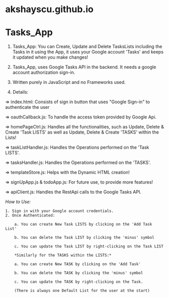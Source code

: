 # akshayscu.github.io
# Tasks_App

1. Tasks_App: You can Create, Update and Delete TasksLists including the Tasks in it using the App, it uses your Google account 'Tasks' and keeps it updated when you make changes!

2. Tasks_App, uses Google Tasks API in the backend. It needs a google account authorization sign-in.

3. Written purely in JavaScript and no Frameworks used.

4. Details:

=> index.html: Consists of sign in button that uses "Google Sign-in" to authenticate the user

=> oauthCallback.js: To handle the access token provided by Google Api.

=> homePageCtrl.js: Handles all the functionalities, such as Update, Delete & Create 'Task LISTS' as well as Update, Delete & Create 'TASKS' within the Lists!

=> taskListHandler.js: Handles the Operations performed on the 'Task LISTS'.

=> tasksHandler.js: Handles the Operations performed on the 'TASKS'.

=> templateStore.js: Helps with the Dynamic HTML creation!

=> signUpApp.js & todoApp.js: For future use, to provide more features!

=> apiClient.js: Handles the RestApi calls to the Google Tasks API.

*How to Use:*
	
	1. Sign in with your Google account credentials.
	2. Once Authenticated:
		
		a. You can create New Task LISTS by clicking on the 'Add Task List'	
		
		b. You can delete the Task LIST by clicking the 'minus' symbol
		
		c. You can update the Task LIST by right-clicking on the Task LIST
		
		*Similarly for the TASKS within the LISTS:*
	
		a. You can create New TASK by clicking on the 'Add Task'	
	
		b. You can delete the TASK by clicking the 'minus' symbol
	
		c. You can update the TASK by right-clicking on the Task.

		(There is always one Default List for the user at the start)
